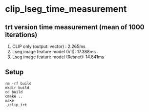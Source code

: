# clip_lseg_time_measurement

## trt version time measurement (mean of 1000 iterations)

1. CLIP only (output: vector) : 2.265ms
2. Lseg image feature model (Vit): 17.388ms
3. Lseg image feature model (Resnet): 14.841ms

## Setup
```
rm -rf build
mkdir build
cd build
cmake ..
make
./clip_trt
```
